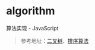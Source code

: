 # algorithm
算法实现 - JavaScript

> 参考地址：[二叉树](https://segmentfault.com/a/1190000004620352)、[排序算法](https://segmentfault.com/a/1190000011294349)
